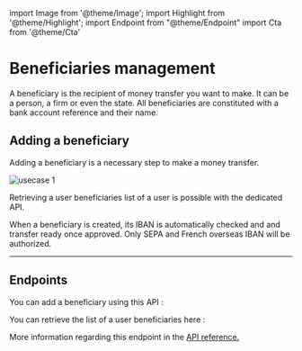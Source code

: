 import Image from '@theme/Image';
import Highlight from '@theme/Highlight';
import Endpoint from "@theme/Endpoint"
import Cta from '@theme/Cta'

# Beneficiaries management

A beneficiary is the recipient of money transfer you want to make. It can be a person, a firm or even the state. 
All beneficiaries are constituted with a bank account reference and their name.

## Adding a beneficiary


Adding a beneficiary is a necessary step to make a money transfer.


<Image src="docs/BENEFICIARYMANAGEMENT.png" alt="usecase 1"/>


Retrieving a user beneficiaries list of a user is possible with the dedicated API.


<Highlight type="caution">

When a beneficiary is created, its IBAN is automatically checked and and transfer ready once approved. Only SEPA and French overseas IBAN will be authorized.

</Highlight>

---

## Endpoints

You can add a beneficiary using this API :

<Endpoint apiUrl="/v1.1/Transfers.Bib" path="/api/v1.1/users/{userid}/bankaccounts" method="post"/>

You can retrieve the list of a user beneficiaries here :

<Endpoint apiUrl="/v1.1/Transfers.Bib" path="/api/v2.0/beneficiaries?userId={userid}&beneficiaryId={id}" method="get"/>

More information regarding this endpoint in the [API reference.](/api/Core)

